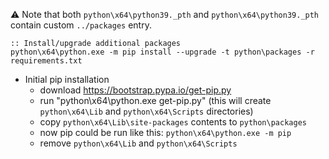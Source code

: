 :warning: Note that both `python\x64\python39._pth` and `python\x64\python39._pth`
contain custom `../packages` entry.

```batch
:: Install/upgrade additional packages
python\x64\python.exe -m pip install --upgrade -t python\packages -r requirements.txt
```

* Initial pip installation
    * download https://bootstrap.pypa.io/get-pip.py
    * run "python\x64\python.exe get-pip.py" (this will create `python\x64\Lib` and `python\x64\Scripts` directories)
    * copy `python\x64\Lib\site-packages` contents to `python\packages`
    * now pip could be run like this: `python\x64\python.exe -m pip`
    * remove `python\x64\Lib` and `python\x64\Scripts`
